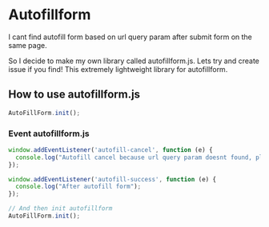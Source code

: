 # Autofillform
I cant find autofill form based on url query param after submit form on the same page.

So I decide to make my own library called autofillform.js.
Lets try and create issue if you find! This extremely lightweight library for autofillform.

## How to use autofillform.js
```javascript
AutoFillForm.init();
```

### Event autofillform.js
```javascript
window.addEventListener('autofill-cancel', function (e) {
  console.log("Autofill cancel because url query param doesnt found, please submit form using form.submit()");
});

window.addEventListener('autofill-success', function (e) {
  console.log("After autofill form");
});

// And then init autofillform
AutoFillForm.init();
```
